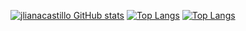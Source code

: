 [![jlianacastillo GitHub stats](https://github-readme-stats.vercel.app/api?username=jlianacastillo)](https://github.com/jlianacastillo/github-readme-stats) 
[![Top Langs](https://github-readme-stats.vercel.app/api/top-langs/?username=jlianacastillo)](https://github.com/jlianacastillo/github-readme-stats)
[![Top Langs](https://github-readme-stats.vercel.app/api/top-langs/?username=jlianacastillo&layout=compact)](https://github.com/jlianacastillo/github-readme-stats)
